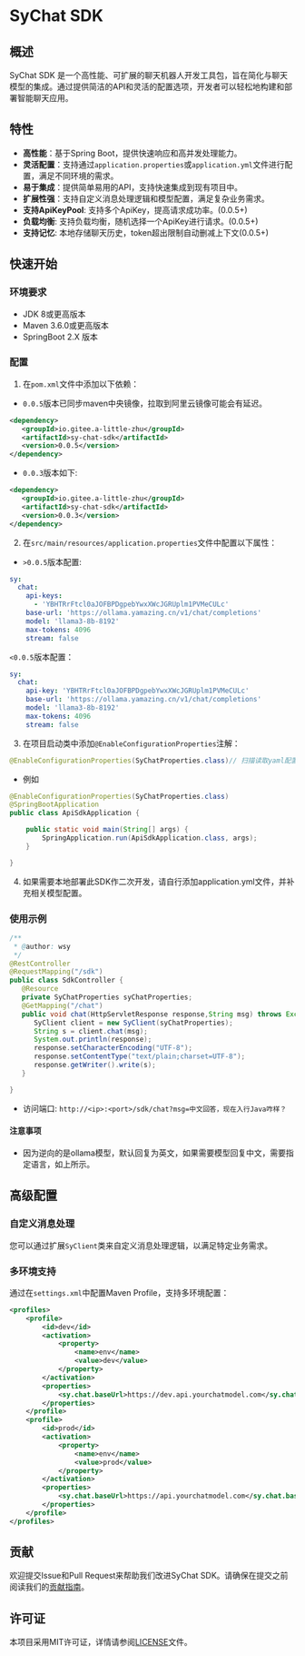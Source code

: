 
# SyChat SDK

## 概述

SyChat SDK 是一个高性能、可扩展的聊天机器人开发工具包，旨在简化与聊天模型的集成。通过提供简洁的API和灵活的配置选项，开发者可以轻松地构建和部署智能聊天应用。

## 特性

- **高性能**：基于Spring Boot，提供快速响应和高并发处理能力。
- **灵活配置**：支持通过`application.properties`或`application.yml`文件进行配置，满足不同环境的需求。
- **易于集成**：提供简单易用的API，支持快速集成到现有项目中。
- **扩展性强**：支持自定义消息处理逻辑和模型配置，满足复杂业务需求。
- **支持ApiKeyPool**: 支持多个ApiKey，提高请求成功率。(0.0.5+)
- **负载均衡**: 支持负载均衡，随机选择一个ApiKey进行请求。(0.0.5+)
- **支持记忆**: 本地存储聊天历史，token超出限制自动删减上下文(0.0.5+)
## 快速开始

### 环境要求

- JDK 8或更高版本
- Maven 3.6.0或更高版本
- SpringBoot 2.X 版本

### 配置
1. 在`pom.xml`文件中添加以下依赖：
- `0.0.5`版本已同步maven中央镜像，拉取到阿里云镜像可能会有延迟。
```xml
<dependency>
   <groupId>io.gitee.a-little-zhu</groupId>
   <artifactId>sy-chat-sdk</artifactId>
   <version>0.0.5</version>
</dependency>
```

- `0.0.3`版本如下:
```xml
<dependency>
   <groupId>io.gitee.a-little-zhu</groupId>
   <artifactId>sy-chat-sdk</artifactId>
   <version>0.0.3</version>
</dependency>
```


2. 在`src/main/resources/application.properties`文件中配置以下属性：
- `>0.0.5`版本配置:
```yaml
sy:
  chat:
    api-keys:
      - 'YBHTRrFtcl0aJOFBPDgpebYwxXWcJGRUplm1PVMeCULc'
    base-url: 'https://ollama.yamazing.cn/v1/chat/completions'
    model: 'llama3-8b-8192'
    max-tokens: 4096
    stream: false
```
`<0.0.5`版本配置：
```yaml
sy:
  chat:
    api-key: 'YBHTRrFtcl0aJOFBPDgpebYwxXWcJGRUplm1PVMeCULc'
    base-url: 'https://ollama.yamazing.cn/v1/chat/completions'
    model: 'llama3-8b-8192'
    max-tokens: 4096
    stream: false
```
3. 在项目启动类中添加`@EnableConfigurationProperties`注解：

```java
@EnableConfigurationProperties(SyChatProperties.class)// 扫描读取yaml配置
```
- 例如
```java
@EnableConfigurationProperties(SyChatProperties.class)
@SpringBootApplication
public class ApiSdkApplication {

    public static void main(String[] args) {
        SpringApplication.run(ApiSdkApplication.class, args);
    }

}
```
4. 如果需要本地部署此SDK作二次开发，请自行添加application.yml文件，并补充相关模型配置。
### 使用示例

```java
/**
 * @author: wsy
 */
@RestController
@RequestMapping("/sdk")
public class SdkController {
   @Resource
   private SyChatProperties syChatProperties;
   @GetMapping("/chat")
   public void chat(HttpServletResponse response,String msg) throws Exception {
      SyClient client = new SyClient(syChatProperties);
      String s = client.chat(msg);
      System.out.println(response);
      response.setCharacterEncoding("UTF-8");
      response.setContentType("text/plain;charset=UTF-8");
      response.getWriter().write(s);
   }

}
```
- 访问端口: `http://<ip>:<port>/sdk/chat?msg=中文回答，现在入行Java咋样？`
#### 注意事项
- 因为逆向的是ollama模型，默认回复为英文，如果需要模型回复中文，需要指定语言，如上所示。
## 高级配置

### 自定义消息处理

您可以通过扩展`SyClient`类来自定义消息处理逻辑，以满足特定业务需求。

### 多环境支持

通过在`settings.xml`中配置Maven Profile，支持多环境配置：

```xml
<profiles>
    <profile>
        <id>dev</id>
        <activation>
            <property>
                <name>env</name>
                <value>dev</value>
            </property>
        </activation>
        <properties>
            <sy.chat.baseUrl>https://dev.api.yourchatmodel.com</sy.chat.baseUrl>
        </properties>
    </profile>
    <profile>
        <id>prod</id>
        <activation>
            <property>
                <name>env</name>
                <value>prod</value>
            </property>
        </activation>
        <properties>
            <sy.chat.baseUrl>https://api.yourchatmodel.com</sy.chat.baseUrl>
        </properties>
    </profile>
</profiles>
```

## 贡献

欢迎提交Issue和Pull Request来帮助我们改进SyChat SDK。请确保在提交之前阅读我们的[贡献指南](CONTRIBUTING.md)。

## 许可证

本项目采用MIT许可证，详情请参阅[LICENSE](LICENSE)文件。
